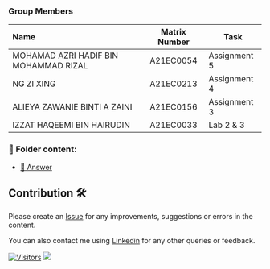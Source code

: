 ### Group Members

| Name                                     | Matrix Number | Task |
| :---------------------------------------- | :-------------: | ------------- |
| MOHAMAD AZRI HADIF BIN MOHAMMAD RIZAL | A21EC0054 | Assignment 5
| NG ZI XING | A21EC0213 |  Assignment 4
| ALIEYA ZAWANIE BINTI A ZAINI | A21EC0156 | Assignment 3
| IZZAT HAQEEMI BIN HAIRUDIN | A21EC0033 | Lab 2 & 3

### 📂 Folder content:
* [📖 Answer ](#)

## Contribution 🛠️
Please create an [Issue](https://github.com/drshahizan/HPDP/issues) for any improvements, suggestions or errors in the content.

You can also contact me using [Linkedin](https://www.linkedin.com/in/drshahizan/) for any other queries or feedback.

[![Visitors](https://api.visitorbadge.io/api/visitors?path=https%3A%2F%2Fgithub.com%2Fdrshahizan&labelColor=%23697689&countColor=%23555555&style=plastic)](https://visitorbadge.io/status?path=https%3A%2F%2Fgithub.com%2Fdrshahizan)
![](https://hit.yhype.me/github/profile?user_id=81284918)
